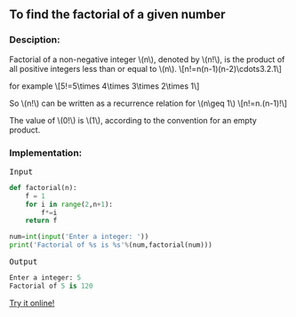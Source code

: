 <script type="text/javascript" src="https://cdnjs.cloudflare.com/ajax/libs/mathjax/2.7.0/MathJax.js?config=TeX-AMS_CHTML"></script>


## To find the factorial of a given number


### Desciption:
Factorial of a non-negative integer \\(n\\), denoted by \\(n!\\), is the product of all positive integers less than or equal to \\(n\\).
\\[n!=n(n-1)(n-2)\cdots3.2.1\\]

for example
\\[5!=5\times 4\times 3\times 2\times 1\\]

So \\(n!\\) can be written as a recurrence relation for \\(n\geq 1\\)
\\[n!=n.(n-1)!\\]

The value of \\(0!\\) is \\(1\\), according to the convention for an empty product.

### Implementation:

<kbd>Input</kbd>

```python
def factorial(n):
    f = 1
    for i in range(2,n+1):
        f*=i
    return f

num=int(input('Enter a integer: '))
print('Factorial of %s is %s'%(num,factorial(num)))
```

<kbd>Output</kbd>

```python
Enter a integer: 5
Factorial of 5 is 120
```

[Try it online!](https://tio.run/##TY6xDsIwDET3fIWXKjF0KYilUkf4jwiSYok6kesMfH0IBSQ8WHfy6Z3zU@@Jj7XeQoTor5qE/MMxjgbaRJhg@KgkQEAM4nkO7tDzfviGtvNuos1I0CIM0Rguy0SsjjgXdfbMGgR8Q2iYg4xgEU2Wd8JefsWQInQr0Nq27VxD9H9PlQURaz29AA "Python 3 – Try It Online")
